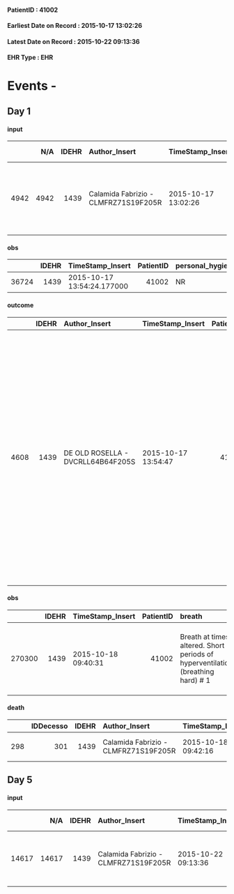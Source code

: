 
#### PatientID : 41002
#### Earliest Date on Record : 2015-10-17 13:02:26
#### Latest Date on Record : 2015-10-22 09:13:36
#### EHR Type : EHR

# Events - 

## Day 1

#### input
|      |    N/A |   IDEHR | Author_Insert                        | TimeStamp_Insert    | EHRType   |   PatientID |   IDDigitalSignDocument | persone_vicine   |   Unnamed: 0_y |   IDANAMNESI_MED |   Non_Rilevabile_y | Note_Non_Rilevabile_y   | opt_consapevolezza                   | diagnosis                                                                  |
|-----:|-------:|--------:|:-------------------------------------|:--------------------|:----------|------------:|------------------------:|:-----------------|---------------:|-----------------:|-------------------:|:------------------------|:-------------------------------------|:---------------------------------------------------------------------------|
| 4942 |   4942 |    1439 | Calamida Fabrizio - CLMFRZ71S19F205R | 2015-10-17 13:02:26 | EHR       |       41002 |                  162440 | N/A              |           1994 |             2884 |                  0 | NR                      | There are elements of evaluation # 7 | advanced Parkinson's disease associated with terminal dementia. PM Bearer. |

#### obs
|       |   IDEHR | TimeStamp_Insert           |   PatientID | personal_hygiene   | urine_elimination   | mobility   | hemorrhagic_manifestation   | speech   | cough   | nausea   | memory_deficit   | cognitive_deficit   | active_diuresis   | lack_of_appetite   | asthenia   | cachexia   | dyspnoea   | motor_performance   | body_temp   | mood   | diet   | cognitive_state   | feces_elimination   | consumption_help   |
|------:|--------:|:---------------------------|------------:|:-------------------|:--------------------|:-----------|:----------------------------|:---------|:--------|:---------|:-----------------|:--------------------|:------------------|:-------------------|:-----------|:-----------|:-----------|:--------------------|:------------|:-------|:-------|:------------------|:--------------------|:-------------------|
| 36724 |    1439 | 2015-10-17 13:54:24.177000 |       41002 | NR                 | NR                  | NR         | NR                          | NR       | NR      | NR       | NR               | NR                  | NR                | NR                 | NR         | NR         | NR         | NR                  | NR          | NR     | NR     | NR                | NR                  | NR                 |

#### outcome
|      |   IDEHR | Author_Insert                     | TimeStamp_Insert    |   PatientID |   IDDigitalSignDocument |   IDPAI_VIDAS | opt_problem                                                |   opt_problem_num | opt_obiettivo                |   opt_obiettivo_num | opt_stato_problema   |   opt_stato_problema_num | opt_interventi                                                                                                                                                                                                                                                                                                                                                                   |   opt_interventi_num |
|-----:|--------:|:----------------------------------|:--------------------|------------:|------------------------:|--------------:|:-----------------------------------------------------------|------------------:|:-----------------------------|--------------------:|:---------------------|-------------------------:|:---------------------------------------------------------------------------------------------------------------------------------------------------------------------------------------------------------------------------------------------------------------------------------------------------------------------------------------------------------------------------------|---------------------:|
| 4608 |    1439 | DE OLD ROSELLA - DVCRLL64B64F205S | 2015-10-17 13:54:47 |       41002 |                  162472 |          6624 | Alteration or risk of impairment of lung function # 26 = 0 |                 3 | Palliative Sedation # 46 = 0 |                   4 | closed Problem # 2   |                        2 | Education - Educate the caregiver / patient recognition / treatment of the symptom # 280; PAI Implementation - therapeutic upgrading # 283 = 0; PAI Implementation - properly administer the drugs as prescription # 284 = 0; PAI Implementation - Evaluate the effectiveness of the administration Drug # 285 = 0; Counseling - Share with caregiver therapeutic path # 288 = 0 |                    4 |

#### obs
|        |   IDEHR | TimeStamp_Insert    |   PatientID | breath                                                                          | consolability           | body_language                                                                               | facial_expression           |
|-------:|--------:|:--------------------|------------:|:--------------------------------------------------------------------------------|:------------------------|:--------------------------------------------------------------------------------------------|:----------------------------|
| 270300 |    1439 | 2015-10-18 09:40:31 |       41002 | Breath at times altered. Short periods of hyperventilation (breathing hard) # 1 | Not for consolation # 0 | Rigidit√ † (closed fists, try to hit). Agitation. Knees bent. aimless movements, jerky. # 2 | Smiling or inexpressive # 0 |

#### death
|     |   IDDecesso |   IDEHR | Author_Insert                        | TimeStamp_Insert    |   PatientID |   IDDigitalSignDocument | Date                | Luogo_decesso     |
|----:|------------:|--------:|:-------------------------------------|:--------------------|------------:|------------------------:|:--------------------|:------------------|
| 298 |         301 |    1439 | Calamida Fabrizio - CLMFRZ71S19F205R | 2015-10-18 09:42:16 |       41002 |                  162798 | 2015-10-17 13:45:00 | Vidas Hospice # 1 |


## Day 5

#### input
|       |    N/A |   IDEHR | Author_Insert                        | TimeStamp_Insert    | EHRType   |   PatientID |   IDDigitalSignDocument | persone_vicine   |   Unnamed: 0_y.1 |   IDDIAGNOSI_ICD |   Non_Rilevabile_y.1 | Note_Non_Rilevabile_y.1   | I_ICD                                         | II_ICD                          | III_ICD                                      | IV_ICD                                                         | V_ICD                                       |
|------:|-------:|--------:|:-------------------------------------|:--------------------|:----------|------------:|------------------------:|:-----------------|-----------------:|-----------------:|---------------------:|:--------------------------|:----------------------------------------------|:--------------------------------|:---------------------------------------------|:---------------------------------------------------------------|:--------------------------------------------|
| 14617 |  14617 |    1439 | Calamida Fabrizio - CLMFRZ71S19F205R | 2015-10-22 09:13:36 | EHR       |       41002 |                  165900 | N/A              |              178 |              178 |                    0 | NR                        | V667 - Trattamento per cure palliative#2402=0 | 332 - Morbo di Parkinson#2403=0 | 2900 - Demenza senile, non complicata#2317=0 | V604 - Mancanza di un familiare capace di prestare cure#2382=0 | V4501 - Stimolatore cardiaco in situ#2376=0 |


